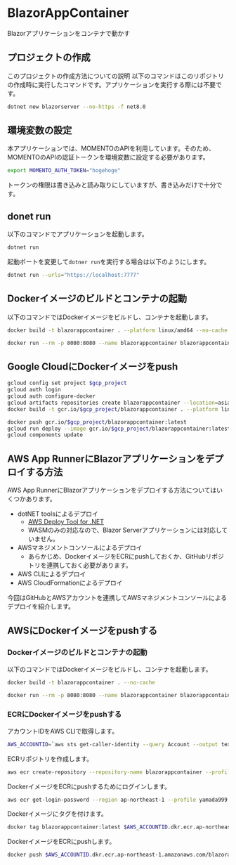 # BlazorAppContainer

Blazorアプリケーションをコンテナで動かす

## プロジェクトの作成

このプロジェクトの作成方法についての説明
以下のコマンドはこのリポジトリの作成時に実行したコマンドです。アプリケーションを実行する際には不要です。

```bash
dotnet new blazorserver --no-https -f net8.0
```

## 環境変数の設定

本アプリケーションでは、MOMENTOのAPIを利用しています。そのため、MOMENTOのAPIの認証トークンを環境変数に設定する必要があります。

```bash
export MOMENTO_AUTH_TOKEN="hogehoge"
```

トークンの権限は書き込みと読み取りにしていますが、書き込みだけで十分です。

## donet run

以下のコマンドでアプリケーションを起動します。

```bash
dotnet run
```

起動ポートを変更して`dotner run`を実行する場合は以下のようにします。

```bash
dotnet run --urls="https://localhost:7777"
```

## Dockerイメージのビルドとコンテナの起動

以下のコマンドではDockerイメージをビルドし、コンテナを起動します。

```bash
docker build -t blazorappcontainer . --platform linux/amd64 --no-cache
```

```bash
docker run --rm -p 8080:8080 --name blazorappcontainer blazorappcontainer
```

## Google CloudにDockerイメージをpush

```bash
gcloud config set project $gcp_project
gcloud auth login
gcloud auth configure-docker
gcloud artifacts repositories create blazorappcontainer --location=asia-northeast1 --repository-format=docker --project=$gcp_project
docker build -t gcr.io/$gcp_project/blazorappcontainer . --platform linux/amd64

docker push gcr.io/$gcp_project/blazorappcontainer:latest
gcloud run deploy --image gcr.io/$gcp_project/blazorappcontainer:latest --region asia-northeast1 --platform managed
gcloud components update
```

## AWS App RunnerにBlazorアプリケーションをデプロイする方法

AWS App RunnerにBlazorアプリケーションをデプロイする方法についてはいくつかあります。

- dotNET toolsによるデプロイ
  - [AWS Deploy Tool for .NET](https://docs.aws.amazon.com/ja_jp/sdk-for-net/v3/developer-guide/deploying-blazor.html)
  - WASMのみの対応なので、Blazor Serverアプリケーションには対応していません。
- AWSマネジメントコンソールによるデプロイ
  - あらかじめ、DockerイメージをECRにpushしておくか、GitHubリポジトリを連携しておく必要があります。
- AWS CLIによるデプロイ
- AWS CloudFormationによるデプロイ

今回はGitHubとAWSアカウントを連携してAWSマネジメントコンソールによるデプロイを紹介します。

## AWSにDockerイメージをpushする

### Dockerイメージのビルドとコンテナの起動

以下のコマンドではDockerイメージをビルドし、コンテナを起動します。

```bash
docker build -t blazorappcontainer . --no-cache
```

```bash
docker run --rm -p 8080:8080 --name blazorappcontainer blazorappcontainer
```

### ECRにDockerイメージをpushする

アカウントIDをAWS CLIで取得します。

```bash
AWS_ACCOUNTID=`aws sts get-caller-identity --query Account --output text --profile yamada999`
```

ECRリポジトリを作成します。

```bash
aws ecr create-repository --repository-name blazorappcontainer --profile yamada999
```

DockerイメージをECRにpushするためにログインします。

```bash
aws ecr get-login-password --region ap-northeast-1 --profile yamada999 | docker login --username AWS --password-stdin $AWS_ACCOUNTID.dkr.ecr.ap-northeast-1.amazonaws.com
```

Dockerイメージにタグを付けます。

```bash
docker tag blazorappcontainer:latest $AWS_ACCOUNTID.dkr.ecr.ap-northeast-1.amazonaws.com/blazorappcontainer:latest
```

DockerイメージをECRにpushします。

```bash
docker push $AWS_ACCOUNTID.dkr.ecr.ap-northeast-1.amazonaws.com/blazorappcontainer:latest
```

